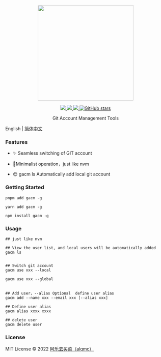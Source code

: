 <p align="center">
  <img width="300px" src="./package/assets/git.svg">
</p>

<p align="center">
  <a href="https://www.npmjs.org/package/gacm">
  <img src="https://img.shields.io/npm/v/gacm.svg">
  </a>
  <a href="https://npmcharts.com/compare/gacm?minimal=true">
  <img src="https://img.shields.io/npm/dm/gacm.svg?color=357C3C">
  </a>
  <a href="https://npmcharts.com/compare/gacm?minimal=true">
  <img src="https://img.shields.io/npm/l/gacm.svg?color=blue">
  </a>
  <a href="https://github.com/alqmc/gacm" target="__blank"><img alt="GitHub stars" src="https://img.shields.io/github/stars/alqmc/gacm?style=social">
  
  </a>
  <br>
</p>

<p align="center"> Git Account Management Tools</p>

English | [简体中文](./README-zh_CN.md)

### Features

- ✨ Seamless switching of GIT account

- 🚀Minimalist operation，just like nvm

- 😊 gacm ls Automatically add local git account


### Getting Started

```
pnpm add gacm -g

yarn add gacm -g

npm install gacm -g

```

### Usage


```shell
## just like nvm

## View the user list, and local users will be automatically added
gacm ls


## Switch git account
gacm use xxx --local  

gacm use xxx --global


## Add user，--alias Optional  define user alias
gacm add --name xxx --email xxx [--alias xxx]

## Define user alias
gacm alias xxxx xxxx

## delete user
gacm delete user

```
### License

MIT License © 2022 [阿乐去买菜（alqmc）](https://github.com/alqmc)



